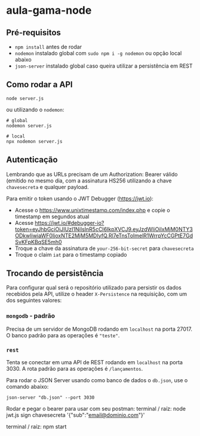# aula-gama-node

## Pré-requisitos

- `npm install` antes de rodar
- `nodemon` instalado global com `sudo npm i -g nodemon` ou opção local abaixo
- `json-server` instalado global caso queira utilizar a persistência em REST

## Como rodar a API

```shell
node server.js
``` 

ou utilizando o `nodemon`:

```shell
# global
nodemon server.js

# local
npx nodemon server.js
``` 

## Autenticação

Lembrando que as URLs precisam de um Authorization: Bearer válido (emitido no mesmo dia, com a assinatura HS256 utilizando a chave `chavesecreta` e qualquer payload.

Para emitir o token usando o JWT Debugger (https://jwt.io):
- Acesse o https://www.unixtimestamp.com/index.php e copie o timestamp em segundos atual
- Acesse https://jwt.io/#debugger-io?token=eyJhbGciOiJIUzI1NiIsInR5cCI6IkpXVCJ9.eyJzdWIiOiIxMjM0NTY3ODkwIiwiaWF0IjoxNTE2MjM5MDIyfQ.Rl7eTnsToImelR1WrrpYcCGPtE7GdSvKFpKBqSE5mh0
- Troque a chave da assinatura de `your-256-bit-secret` para `chavesecreta`
- Troque o claim `iat` para o timestamp copiado

## Trocando de persistência

Para configurar qual será o repositório utilizado para persistir os dados recebidos pela API, utilize o header `X-Persistence` na requisição, com um dos seguintes valores:

### `mongodb` - padrão

Precisa de um servidor de MongoDB rodando em `localhost` na porta 27017. O banco padrão para as operações é `"teste"`.

### `rest`

Tenta se conectar em uma API de REST rodando em `localhost` na porta 3030. A rota padrão para as operações é `/lançamentos`.

Para rodar o JSON Server usando como banco de dados o `db.json`, use o comando abaixo:

```shell
json-server "db.json" --port 3030
```



Rodar e pegar o bearer para usar com seu postman:
terminal / raíz: node jwt.js sign chavesecreta '{"sub":"email@dominio.com"}'

terminal / raíz: npm start